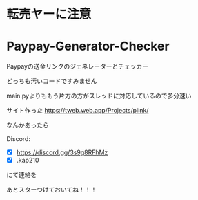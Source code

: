 # 転売ヤーに注意
# Paypay-Generator-Checker
Paypayの送金リンクのジェネレーターとチェッカー

どっちも汚いコードですみません

main.pyよりももう片方の方がスレッドに対応しているので多分速い

サイト作った
https://tweb.web.app/Projects/plink/

なんかあったら

Discord: 
- [x] https://discord.gg/3s9g8RFhMz
- [x] .kap210

にて連絡を

あとスターつけておいてね！！！
